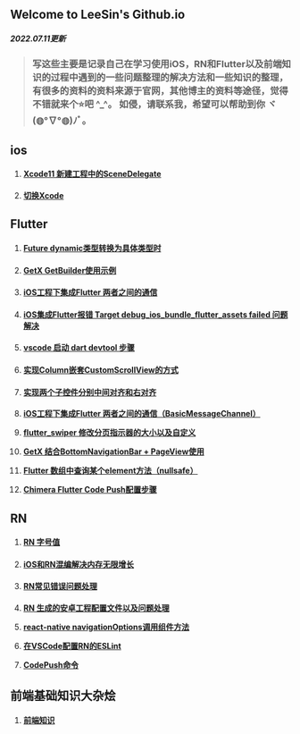 ## Welcome to LeeSin's Github.io



##### 2022.07.11更新



> ### 写这些主要是记录自己在学习使用iOS，RN和Flutter以及前端知识的过程中遇到的一些问题整理的解决方法和一些知识的整理，有很多的资料的资料来源于官网，其他博主的资料等途径，觉得不错就来个⭐️吧 ^_^。 如侵，请联系我，希望可以帮助到你 ヾ(◍°∇°◍)ﾉﾞ。



## ios

1. #### [**Xcode11 新建工程中的SceneDelegate**](https://github.com/PhoenixLeeSin/PhoenixLeeSin.github.io/blob/main/iOS/Xcode11%20%E6%96%B0%E5%BB%BA%E5%B7%A5%E7%A8%8B%E4%B8%AD%E7%9A%84SceneDelegate.md)

1.   [**切换Xcode**](https://github.com/PhoenixLeeSin/PhoenixLeeSin.github.io/blob/main/iOS/%E5%88%87%E6%8D%A2Xcode.md)

## Flutter

1. #### [**Future dynamic类型转换为具体类型时**](https://github.com/PhoenixLeeSin/PhoenixLeeSin.github.io/blob/main/Flutter/Future%3Cdynamic%3E%E7%B1%BB%E5%9E%8B%E8%BD%AC%E6%8D%A2%E4%B8%BA%E5%85%B7%E4%BD%93%E7%B1%BB%E5%9E%8B%E6%97%B6.md)

2. #### [**GetX GetBuilder使用示例**](https://github.com/PhoenixLeeSin/PhoenixLeeSin.github.io/blob/main/Flutter/GetX%20GetBuilder%E4%BD%BF%E7%94%A8%E7%A4%BA%E4%BE%8B.md)

3. #### [**iOS工程下集成Flutter 两者之间的通信**](https://github.com/PhoenixLeeSin/PhoenixLeeSin.github.io/blob/main/Flutter/iOS%E5%B7%A5%E7%A8%8B%E4%B8%8B%E9%9B%86%E6%88%90Flutter%20%E4%B8%A4%E8%80%85%E4%B9%8B%E9%97%B4%E7%9A%84%E9%80%9A%E4%BF%A1.md)

4. #### [**iOS集成Flutter报错 Target debug_ios_bundle_flutter_assets failed 问题解决**](https://github.com/PhoenixLeeSin/PhoenixLeeSin.github.io/blob/main/Flutter/iOS%E9%9B%86%E6%88%90Flutter%E6%8A%A5%E9%94%99%E9%97%AE%E9%A2%98%E8%A7%A3%E5%86%B3.md)

5. #### [**vscode 启动 dart devtool 步骤**](https://github.com/PhoenixLeeSin/PhoenixLeeSin.github.io/blob/main/Flutter/vscode%20%E5%90%AF%E5%8A%A8%20dart%20devtool%20%E6%AD%A5%E9%AA%A4.md)

6. #### [**实现Column嵌套CustomScrollView的方式**](https://github.com/PhoenixLeeSin/PhoenixLeeSin.github.io/blob/main/Flutter/%E5%AE%9E%E7%8E%B0Column%E5%B5%8C%E5%A5%97CustomScrollView%E7%9A%84%E6%96%B9%E5%BC%8F.md)

7. #### [**实现两个子控件分别中间对齐和右对齐**](https://github.com/PhoenixLeeSin/PhoenixLeeSin.github.io/blob/main/Flutter/%E5%AE%9E%E7%8E%B0%E4%B8%A4%E4%B8%AA%E5%AD%90%E6%8E%A7%E4%BB%B6%E5%88%86%E5%88%AB%E4%B8%AD%E9%97%B4%E5%AF%B9%E9%BD%90%E5%92%8C%E5%8F%B3%E5%AF%B9%E9%BD%90.md)

8. [**iOS工程下集成Flutter 两者之间的通信（BasicMessageChannel）**](https://github.com/PhoenixLeeSin/PhoenixLeeSin.github.io/blob/main/Flutter/iOS%E5%B7%A5%E7%A8%8B%E4%B8%8B%E9%9B%86%E6%88%90Flutter%20%E4%B8%A4%E8%80%85%E4%B9%8B%E9%97%B4%E7%9A%84%E9%80%9A%E4%BF%A1%EF%BC%88BasicMessageChannel%EF%BC%89.md)

9. [**flutter_swiper 修改分页指示器的大小以及自定义**](https://github.com/PhoenixLeeSin/PhoenixLeeSin.github.io/blob/main/Flutter/flutter_swiper%20%E4%BF%AE%E6%94%B9%E5%88%86%E9%A1%B5%E6%8C%87%E7%A4%BA%E5%99%A8%E7%9A%84%E5%A4%A7%E5%B0%8F%E4%BB%A5%E5%8F%8A%E8%87%AA%E5%AE%9A%E4%B9%89.md)

10. [**GetX 结合BottomNavigationBar + PageView使用**](https://github.com/PhoenixLeeSin/PhoenixLeeSin.github.io/blob/main/Flutter/GetX%20%E7%BB%93%E5%90%88BottomNavigationBar%20%2B%20PageView%E4%BD%BF%E7%94%A8.md)

11. [**Flutter 数组中查询某个element方法（nullsafe）**](https://github.com/PhoenixLeeSin/PhoenixLeeSin.github.io/blob/main/Flutter/Flutter%20%E6%95%B0%E7%BB%84%E4%B8%AD%E6%9F%A5%E8%AF%A2%E6%9F%90%E4%B8%AAelement%E6%96%B9%E6%B3%95%EF%BC%88nullsafe%EF%BC%89.md)

7. [**Chimera Flutter Code Push配置步骤**](https://github.com/PhoenixLeeSin/PhoenixLeeSin.github.io/blob/main/Flutter/Chimera%20Flutter%20Code%20Push%E9%85%8D%E7%BD%AE%E6%AD%A5%E9%AA%A4.md)



## RN

1. #### [**RN 字号值**](https://github.com/PhoenixLeeSin/PhoenixLeeSin.github.io/blob/main/RN/RN%20%E5%AD%97%E5%8F%B7%E5%80%BC.md)

2. #### [**iOS和RN混编解决内存无限增长**](https://github.com/PhoenixLeeSin/PhoenixLeeSin.github.io/blob/main/RN/iOS%E5%92%8CRN%E6%B7%B7%E7%BC%96%E8%A7%A3%E5%86%B3%E5%86%85%E5%AD%98%E6%97%A0%E9%99%90%E5%A2%9E%E9%95%BF.md)

3. #### [**RN常见错误问题处理**](https://github.com/PhoenixLeeSin/PhoenixLeeSin.github.io/blob/main/RN/RN%E5%B8%B8%E8%A7%81%E9%94%99%E8%AF%AF%E9%97%AE%E9%A2%98%E5%A4%84%E7%90%86.md)

2. [**RN 生成的安卓工程配置文件以及问题处理**](https://github.com/PhoenixLeeSin/PhoenixLeeSin.github.io/blob/main/RN/RN%20%E7%94%9F%E6%88%90%E7%9A%84%E5%AE%89%E5%8D%93%E5%B7%A5%E7%A8%8B%E9%85%8D%E7%BD%AE%E6%96%87%E4%BB%B6%E4%BB%A5%E5%8F%8A%E9%97%AE%E9%A2%98%E5%A4%84%E7%90%86.md)

5. [**react-native navigationOptions调用组件方法**](https://github.com/PhoenixLeeSin/PhoenixLeeSin.github.io/blob/main/RN/react-native%20navigationOptions%E8%B0%83%E7%94%A8%E7%BB%84%E4%BB%B6%E6%96%B9%E6%B3%95.md)
6. [**在VSCode配置RN的ESLint**](https://github.com/PhoenixLeeSin/PhoenixLeeSin.github.io/blob/main/RN/%E5%9C%A8VSCode%E9%85%8D%E7%BD%AERN%E7%9A%84ESLint.md)
7. [**CodePush命令**](https://github.com/PhoenixLeeSin/PhoenixLeeSin.github.io/blob/main/RN/CodePush%E5%91%BD%E4%BB%A4.md)

## 前端基础知识大杂烩

1. #### [**前端知识**](https://github.com/PhoenixLeeSin/PhoenixLeeSin.github.io/tree/main/%E5%89%8D%E7%AB%AF%E5%9F%BA%E7%A1%80%E7%9F%A5%E8%AF%86)

   



